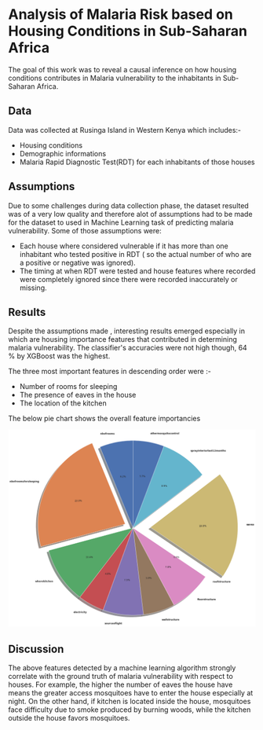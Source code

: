 # Analysis of Malaria Risk based on Housing Conditions in Sub-Saharan Africa

The goal of this work was to reveal a causal inference on how housing conditions contributes in Malaria vulnerability to the inhabitants in Sub-Saharan Africa.

## Data
Data was collected at Rusinga Island in Western Kenya which includes:-
 - Housing conditions
 - Demographic informations
 - Malaria Rapid Diagnostic Test(RDT) for each inhabitants of those houses

## Assumptions

Due to some challenges during data collection phase, the dataset resulted was of a very low quality and therefore alot of assumptions had to be made for the dataset to used in Machine Learning task of predicting malaria vulnerability. Some of those assumptions were:

- Each house where considered vulnerable if it has more than one inhabitant who tested positive in RDT ( so the actual number of who are a positive or negative was ignored).
- The timing at when RDT were tested and house features where recorded were completely ignored since there were recorded inaccurately or missing.

## Results

Despite the assumptions made , interesting results emerged especially in which are housing importance features that contributed in determining malaria vulnerability. The classifier's accuracies were not high though, 64 % by XGBoost was the highest.

The three most important features in descending order were  :-

- Number of rooms for sleeping
- The presence of eaves in the house
- The location of the kitchen

The below pie chart shows the overall feature importancies

![alt text](https://github.com/AsheryMbilinyi/Analysis-of-Malaria-Risk-based-on-Housing-Conditions-in-Sub-Saharan-Africa/blob/master/features_importance.png)

## Discussion

The above features detected by a machine learning algorithm strongly correlate with the ground truth of malaria vulnerability with respect to houses. For example, the higher the number of eaves the house have means the greater access mosquitoes have to enter the house especially at night. On the other hand, if kitchen is located inside the house, mosquitoes face difficulty due to smoke produced by burning woods, while the kitchen outside the house favors mosquitoes.



